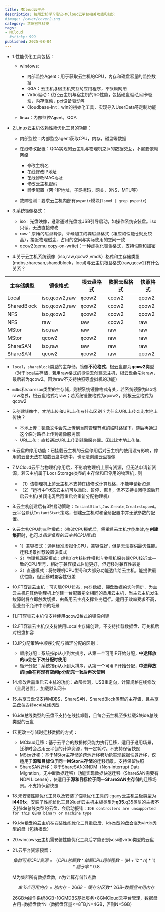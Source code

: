 ```yaml
---
title: MCloud云平台
description: 杭州宏杉学习笔记-MCloud云平台相关功能和知识
#image: /cover/cover2.png
category: 杭州宏杉科技
tags:
- MCloud
  #sticky: 999
published: 2025-08-04
---
```


* 1.性能优化工具包括：

  * windows:
    * 内部监控Agent：用于获取云主机的CPU，内存和磁盘容量的监控数据
    * QGA：云主机与宿主机交互的应用程序，不依赖网络
    * Virtio驱动：优化云主机与宿主机的I/O性能，包括硬盘驱动,网卡驱动，内存驱动，pci设备驱动等
    * Cloudbase-Init：win的初始化工具，实现导入UserData等定制功能

  * linux：内部监控Agent，QGA

* 2.Linux云主机依赖性能优化工具的功能：

  * 内部监控：内部监控agent获取CPU，内存，磁盘等数据
  * 在线修改配置：QGA实现的云主机与物理机之间的数据交互，不需要依赖网络
    * 修改主机名
    * 在线修改IP地址
    * 在线修改MAC地址
    * 修改云主机密码
    * 同步配置（网卡IP地址，子网掩码，网关，DNS，MTU等）

  * 故障检测：要求云主机内部有`pvpanic`模块(`lsmod | grep pvpanic`)

* 3.系统镜像格式：
  * iso：光盘映像，通常通过光盘或USB引导启动，如操作系统安装盘。iso只读，无法直接修改
  * raw：原始的磁盘镜像，未经加工的裸磁盘格式（相应的性能也就比较高），接近物理磁盘，占用的空间与实际使用的空间一致
  * qcow2(qemu copy-on-write)：一种虚拟化镜像格式，支持快照和加密

* 4.关于云主机系统镜像（iso,raw,qcow2,vmdk）格式和主存储类型(mdbs,sharesan,sharedblock，local)与云主机根盘格式(raw,qcow2)有什么关系？

 | 主存储类型                 | 镜像格式          | 根云盘格式      |数据云盘格式|快照格式|
  |-----------------------|---------------|------------|---|---|
  |Local|iso,qcow2,raw|qcow2|qcow2|qcow2|
  |SharedBlock|iso,qcow2,raw|qcow2|qcow2|qcow2|
  |NFS|iso,qcow2|qcow2|qcow2|qcow2|
  |NFS|raw|raw|qcow2|raw|
  |MStor|iso,raw|raw|raw|raw|
  |MStor|qcow2|qcow2|raw|raw|
  |ShareSAN|iso,raw|raw|raw|raw|
  |ShareSAN|qcow2|qcow2|raw|qcow2|

* `local`，`shareblock`类型的主存储，镜像**不论格式**，根云盘都为**qcow2**类型（对于local主存储，若用raw格式的镜像去创建云主机，根云盘会先为raw，最后转为qcow2。因为raw不支持快照等虚拟机的功能）
* `mdbs`和`sharesan`类型的主存储，则根系统镜像格式有关，若系统镜像为iso或raw格式，根云盘格式为raw；若系统镜像格式为qcow2，则根云盘格式为qcow2

* 5.创建镜像中，本地上传和URL上传有什么区别？为什么URL上传会比本地上传快？
  * 本地上传：镜像文件会先上传到当前管理节点的临时路径下，随后再通过这个临时路径上传到镜像服务器
  * URL上传：直接通过URL上传到镜像服务器。因此比本地上传快。

* 6.云盘的停用功能：已挂载云主机的云盘停用后对云主机的使用没有影响，停用的云盘无法在加载云盘中选中，也无法创建云盘镜像

* 7.MCloud云平台物理机停用后，不影响物理机上原有资源，但无法申请新资源。若云主机属于LocalStorage类型的主存储和已停用的物理机，则
  * （1）该物理机上的云主机不支持在线修改计算规格，不能申请新资源
  * （2）“运行中”状态云主机可以重启、暂停、恢复，但不支持关闭电源后开启云主机(关闭电源后再重启会重新分配物理机)
  
* 8.云主机创建后有3种启动策略：`InstantStart`,`JustCreate`,`Createstopped`。云平台默认`InstantStart`策略，创建云主机时和全局配置中并无该参数的配置。

* 9.云主机CPU的三种模式：（修改CPU模式后，需重启云主机才能生效,在**创建集群**时，也可以*指定集群的云主机CPU模式*）
  * 1）兼容模式：通用标准虚拟化CPU，兼容性好，但是无法提供最优性能。迁移场景推荐设置该模式
  * 2）物理机匹配模式：虚拟化内核软件模拟与物理机服务器CPU接近或一致的CPU型号，相对于兼容模式性能更好，但迁移时兼容性较差
  * 3）直通模式：将物理机CPU型号和大部分功能透传给云主机，能提供最优性能，但迁移时兼容性很差

* 10.FT容错云主机：可实现CPU状态、内存数据、硬盘数据的实时同步，为主云主机在其他物理机上创建一台配置完全相同的备用云主机，当主云主机发生故障时将立即触发切换，由备用云主机支撑业务运行。适用于效率要求不高，但业务不允许中断的场景
* 11.FT容错云主机仅支持使用qcow2格式的镜像创建
* 12.FT容错云主机仅支持使用Local主存储创建，不支持挂载数据盘，可关机后对根盘扩容

* 13.IP分配策略中顺序分配与循环分配的区别：
  * 顺序分配：系统按ip从小到大排序，从第一个可用IP开始分配，**中途释放的ip会在下次分配时使用**
  * 循环分配：系统按ip从小到大排序，从第一个可用IP开始分配，**中途释放的ip会在将现有空闲ip分配完一轮后再次使用**

* 14.修改后需重启云主机的功能：故障检测，USB重定向，计算规格在线修改（全局设置），加载默认网卡
* 15.共享云盘仅支持MDBS，ShareSAN，SharedBlock类型的主存储，且共享云盘仅支持**scsi**总线类型
* 16.ide总线类型的云盘不支持在线挂卸载，且每台云主机至多挂载**3**块ide总线类型的云盘
* 17.更改主存储时迁移数据的方式：
  * MCloud迁移：基于云平台的数据拷贝能力执行迁移，适用于通用场景，迁移时会占用云平台的计算资源，有一定耗时。不支持保留快照
  * MStor迁移：基于MStor主存储的跨池迁移卷功能实现数据快速迁移，仅适用于**源和目标位于同一MStor主存储**的迁移场景。支持保留快照
  * ShareSAN迁移：基于ShareSAN的NDM（Non-interrupt Data Migration，无中断数据迁移）功能实现数据快速迁移（ShareSAN需要有NDM License），仅适用于**源和目标位于同一ShareSAN主存储**的迁移场景。不支持保留快照

* 18.未安装性能优化工具以及安装了性能优化工具的legacy云主机主板类型为**i440fx**，安装了性能优化工具的uefi云主机主板类型为**q35**.q35类型的主板不支持ide总线类型的云盘，会启动报错：`IDE controllers are unsupported for this QEMU binary or machine type`

* 19.ide根盘的云主机在安装性能优化工具重启后，ide类型的盘会变为virtio类型的盘（包括根盘）

* 20.windows云主机需安装性能优化工具后才能识别scsi和virtio类型的云盘
* 21.云平台资源预留：

  $$
  集群可用CPU资源=（CPU总颗数*单颗CPU超线程数-(M+ 12*n)*1）*超分率 *0.8
  $$

  M为集群所有数据盘数，n为计算存储节点数
  
  $$
  单节点可用内存 = 总内存 - 26GB  - 缓存分区数 * 2GB – 数据盘占用内存
  $$

  26GB为操作系统8GB+10GMDBS基础服务+8GMCloud云平台管理，数据盘占用=数据盘数*N（数据盘容量<=8TB,N=4GB，否则N=5GB）

